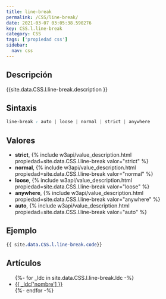 ```yaml
---
title: line-break
permalink: /CSS/line-break/
date: 2021-03-07 03:05:38.590276
key: CSS.l.line-break
category: CSS
tags: ['propiedad css']
sidebar: 
  nav: css
---
```


## Descripción
{{site.data.CSS.l.line-break.description }}

## Sintaxis
~~~css
line-break : auto | loose | normal | strict | anywhere
~~~

## Valores
* **strict**,  {% include w3api/value_description.html propiedad=site.data.CSS.l.line-break valor="strict" %}
* **normal**,  {% include w3api/value_description.html propiedad=site.data.CSS.l.line-break valor="normal" %}
* **loose**,  {% include w3api/value_description.html propiedad=site.data.CSS.l.line-break valor="loose" %}
* **anywhere**,  {% include w3api/value_description.html propiedad=site.data.CSS.l.line-break valor="anywhere" %}
* **auto**,  {% include w3api/value_description.html propiedad=site.data.CSS.l.line-break valor="auto" %}

## Ejemplo
~~~css
{{ site.data.CSS.l.line-break.code}}
~~~

## Artículos
<ul>
{%- for _ldc in site.data.CSS.l.line-break.ldc -%}
   <li>
       <a href="{{_ldc['url'] }}">{{ _ldc['nombre'] }}</a>
   </li>
{%- endfor -%}
</ul>
